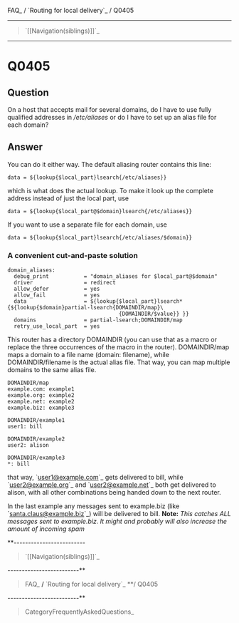 FAQ\_ / \`Routing for local delivery\`\_ / Q0405

* * * * *

> \`[[Navigation(siblings)]]\`\_

* * * * *

Q0405
=====

Question
--------

On a host that accepts mail for several domains, do I have to use fully
qualified addresses in */etc/aliases* or do I have to set up an alias
file for each domain?

Answer
------

You can do it either way. The default aliasing router contains this
line:

    data = ${lookup{$local_part}lsearch{/etc/aliases}}

which is what does the actual lookup. To make it look up the complete
address instead of just the local part, use

    data = ${lookup{$local_part@$domain}lsearch{/etc/aliases}}

If you want to use a separate file for each domain, use

    data = ${lookup{$local_part}lsearch{/etc/aliases/$domain}}

### A convenient cut-and-paste solution

    domain_aliases:
      debug_print           = "domain_aliases for $local_part@$domain"
      driver                = redirect
      allow_defer           = yes
      allow_fail            = yes
      data                  = ${lookup{$local_part}lsearch*{${lookup{$domain}partial-lsearch{DOMAINDIR/map}\
                                       {DOMAINDIR/$value}} }}
      domains               = partial-lsearch;DOMAINDIR/map
      retry_use_local_part  = yes

This router has a directory DOMAINDIR (you can use that as a macro or
replace the three occurrences of the macro in the router). DOMAINDIR/map
maps a domain to a file name (domain: filename), while
DOMAINDIR/filename is the actual alias file. That way, you can map
multiple domains to the same alias file.

    DOMAINDIR/map
    example.com: example1
    example.org: example2
    example.net: example2
    example.biz: example3

    DOMAINDIR/example1
    user1: bill

    DOMAINDIR/example2
    user2: alison

    DOMAINDIR/example3
    *: bill

that way, \`[user1@example.com](mailto:user1@example.com)\`\_ gets
delivered to bill, while
\`[user2@example.org](mailto:user2@example.org)\`\_ and
\`[user2@example.net](mailto:user2@example.net)\`\_ both get delivered
to alison, with all other combinations being handed down to the next
router.

In the last example any messages sent to example.biz (like
\`[santa.claus@example.biz](mailto:santa.claus@example.biz)\`\_) will be
delivered to bill. **Note:** *This catches ALL messages sent to
example.biz. It might and probably will also increase the amount of
incoming spam*

\*\*-------------------------

> \`[[Navigation(siblings)]]\`\_

-------------------------\*\*

> FAQ\_ **/** \`Routing for local delivery\`\_ \*\*/ Q0405

-------------------------\*\*

> CategoryFrequentlyAskedQuestions\_
